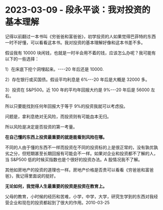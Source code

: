 # 2023-03-09 - 段永平谈：我对投资的基本理解

记得以前翻过一本书叫《穷爸爸和富爸爸》，初学投资的人如果觉得巴菲特的东西一时不好懂，可以看看这本书。我对投资的基本理解好像和这本书差不多。

假设我有 10000 块闲钱，也就是一时半会用不着的钱，应该怎么办呢？我可能有以下的一些选择：

1）在床底下挖个洞埋起来。----20 年后还是 10000.

2）存在银行或买国债。假设平均利息是 6%---20 年后是大概是 32000 多。

3）投资在 S&P500。近 100 年的平均年回报大约是 9%---20 年后是 56000 左右。

所以只要能找到任何年回报大于等于 9%的投资我就可以考虑投。

问题是，拿利息绝对无风险，而投资则有可能血本无归。

所以风险是决定是否投资的第一考量。

**在自己懂的东西上投资最重要的就是能看到风险在哪。**

不同的人由于懂的东西不一样而投资在不同的投资标的上是很正常的，没有孰优孰劣之分，但短期甚至长期回报有可能会不一样。如果对企业和投资都不了解的人，当 S&P500 低的时候买指数也是个很好的投资办法。A 股情况我不了解。

其他如房地产的投资的道理也一样。房地产价格是否贵可以看看《穷爸爸和富爸爸》，我记得里面说的挺好。

**无论如何，我觉得人生最重要的投资是投资在教育上。**

父母的教育，小时候的经历和苦难，小学，中学，大学，研究生学到的东西对我经营企业和现在的投资都起到了很大的作用。2010-03-25